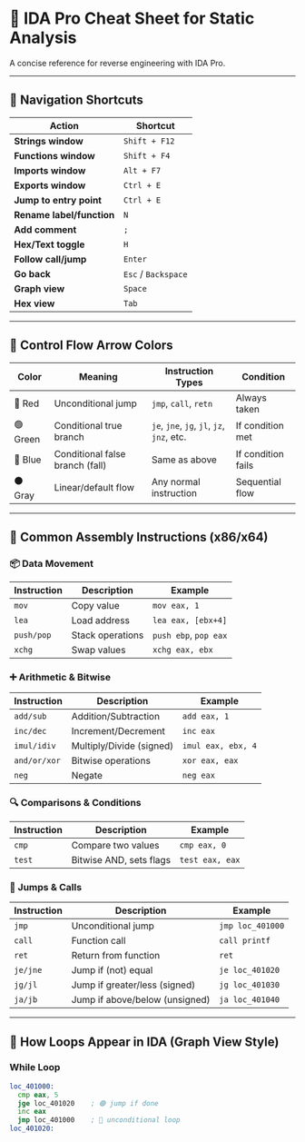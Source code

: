 # 🧠 IDA Pro Cheat Sheet for Static Analysis

A concise reference for reverse engineering with IDA Pro.

---

## 📁 Navigation Shortcuts

| Action                      | Shortcut       |
|----------------------------|----------------|
| **Strings window**         | `Shift + F12`  |
| **Functions window**       | `Shift + F4`   |
| **Imports window**         | `Alt + F7`     |
| **Exports window**         | `Ctrl + E`     |
| **Jump to entry point**    | `Ctrl + E`     |
| **Rename label/function**  | `N`            |
| **Add comment**            | `;`            |
| **Hex/Text toggle**        | `H`            |
| **Follow call/jump**       | `Enter`        |
| **Go back**                | `Esc` / `Backspace` |
| **Graph view**             | `Space`        |
| **Hex view**               | `Tab`          |

---

## 🧭 Control Flow Arrow Colors

| Color      | Meaning                         | Instruction Types                            | Condition          |
|------------|----------------------------------|-----------------------------------------------|--------------------|
| 🔴 Red     | Unconditional jump               | `jmp`, `call`, `retn`                         | Always taken       |
| 🟢 Green   | Conditional true branch          | `je`, `jne`, `jg`, `jl`, `jz`, `jnz`, etc.    | If condition met   |
| 🔵 Blue    | Conditional false branch (fall)  | Same as above                                 | If condition fails |
| ⚫ Gray    | Linear/default flow               | Any normal instruction                        | Sequential flow    |

---

## 🔧 Common Assembly Instructions (x86/x64)

### 📦 Data Movement

| Instruction | Description                    | Example              |
|-------------|--------------------------------|----------------------|
| `mov`       | Copy value                     | `mov eax, 1`         |
| `lea`       | Load address                   | `lea eax, [ebx+4]`   |
| `push/pop`  | Stack operations               | `push ebp`, `pop eax`|
| `xchg`      | Swap values                    | `xchg eax, ebx`      |

### ➕ Arithmetic & Bitwise

| Instruction | Description                    | Example              |
|-------------|--------------------------------|----------------------|
| `add/sub`   | Addition/Subtraction           | `add eax, 1`         |
| `inc/dec`   | Increment/Decrement            | `inc eax`            |
| `imul/idiv` | Multiply/Divide (signed)       | `imul eax, ebx, 4`   |
| `and/or/xor`| Bitwise operations             | `xor eax, eax`       |
| `neg`       | Negate                         | `neg eax`            |

### 🔍 Comparisons & Conditions

| Instruction | Description                    | Example              |
|-------------|--------------------------------|----------------------|
| `cmp`       | Compare two values             | `cmp eax, 0`         |
| `test`      | Bitwise AND, sets flags        | `test eax, eax`      |

### 🔀 Jumps & Calls

| Instruction | Description                    | Example              |
|-------------|--------------------------------|----------------------|
| `jmp`       | Unconditional jump             | `jmp loc_401000`     |
| `call`      | Function call                  | `call printf`        |
| `ret`       | Return from function           | `ret`                |
| `je/jne`    | Jump if (not) equal            | `je loc_401020`      |
| `jg/jl`     | Jump if greater/less (signed)  | `jg loc_401030`      |
| `ja/jb`     | Jump if above/below (unsigned) | `ja loc_401040`      |

---

## 🔁 How Loops Appear in IDA (Graph View Style)

### While Loop
```asm
loc_401000:
  cmp eax, 5
  jge loc_401020    ; 🟢 jump if done
  inc eax
  jmp loc_401000    ; 🔴 unconditional loop
loc_401020:
